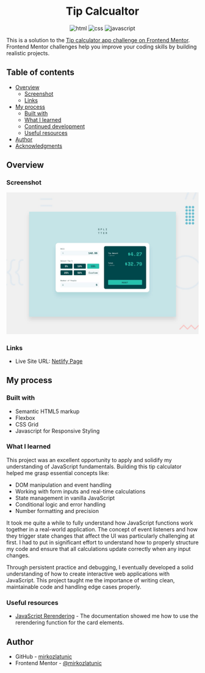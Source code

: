 <div align="center">
<h1>Tip Calcualtor</h1>

<img src="https://img.shields.io/badge/html5-%23E34F26.svg?style=for-the-badge&logo=html5&logoColor=white" alt="html">
<img src="https://img.shields.io/badge/css3-%231572B6.svg?style=for-the-badge&logo=css3&logoColor=white" alt="css">
<img src="https://img.shields.io/badge/javascript-%23323330.svg?style=for-the-badge&logo=javascript&logoColor=%23F7DF1E" alt="javascript">
</div>

This is a solution to the [Tip calculator app challenge on Frontend Mentor](https://www.frontendmentor.io/challenges/tip-calculator-app-ugJNGbJUX). Frontend Mentor challenges help you improve your coding skills by building realistic projects.

## Table of contents

- [Overview](#overview)
  - [Screenshot](#screenshot)
  - [Links](#links)
- [My process](#my-process)
  - [Built with](#built-with)
  - [What I learned](#what-i-learned)
  - [Continued development](#continued-development)
  - [Useful resources](#useful-resources)
- [Author](#author)
- [Acknowledgments](#acknowledgments)

## Overview

### Screenshot

![Preview](./images/preview.jpg)

### Links

- Live Site URL: [Netlify Page](https://resilient-faun-14b7f1.netlify.app/)

## My process

### Built with

- Semantic HTML5 markup
- Flexbox
- CSS Grid
- Javascript for Responsive Styling

### What I learned

This project was an excellent opportunity to apply and solidify my understanding of JavaScript fundamentals. Building this tip calculator helped me grasp essential concepts like:

- DOM manipulation and event handling
- Working with form inputs and real-time calculations
- State management in vanilla JavaScript
- Conditional logic and error handling
- Number formatting and precision

It took me quite a while to fully understand how JavaScript functions work together in a real-world application. The concept of event listeners and how they trigger state changes that affect the UI was particularly challenging at first. I had to put in significant effort to understand how to properly structure my code and ensure that all calculations update correctly when any input changes.

Through persistent practice and debugging, I eventually developed a solid understanding of how to create interactive web applications with JavaScript. This project taught me the importance of writing clean, maintainable code and handling edge cases properly.

### Useful resources

- [JavaScript Rerendering](https://learn.foundersandcoders.com/workshops/dom-rendering/) - The documentation showed me how to use the rerendering function for the card elements.

## Author

- GitHub - [mirkozlatunic](https://github.com/mirkozlatunic)
- Frontend Mentor - [@mirkozlatunic](https://www.frontendmentor.io/profile/mirkozlatunic)
